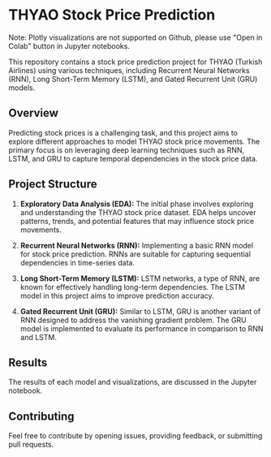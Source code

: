 # THYAO Stock Price Prediction

Note: Plotly visualizations are not supported on Github, please use "Open in Colab" button in Jupyter notebooks.

This repository contains a stock price prediction project for THYAO (Turkish Airlines) using various techniques, including Recurrent Neural Networks (RNN), Long Short-Term Memory (LSTM), and Gated Recurrent Unit (GRU) models.

## Overview

Predicting stock prices is a challenging task, and this project aims to explore different approaches to model THYAO stock price movements. The primary focus is on leveraging deep learning techniques such as RNN, LSTM, and GRU to capture temporal dependencies in the stock price data.

## Project Structure

1. **Exploratory Data Analysis (EDA):** The initial phase involves exploring and understanding the THYAO stock price dataset. EDA helps uncover patterns, trends, and potential features that may influence stock price movements.

2. **Recurrent Neural Networks (RNN):** Implementing a basic RNN model for stock price prediction. RNNs are suitable for capturing sequential dependencies in time-series data.

3. **Long Short-Term Memory (LSTM):** LSTM networks, a type of RNN, are known for effectively handling long-term dependencies. The LSTM model in this project aims to improve prediction accuracy.

4. **Gated Recurrent Unit (GRU):** Similar to LSTM, GRU is another variant of RNN designed to address the vanishing gradient problem. The GRU model is implemented to evaluate its performance in comparison to RNN and LSTM.

## Results
The results of each model and visualizations, are discussed in the Jupyter notebook.

## Contributing
Feel free to contribute by opening issues, providing feedback, or submitting pull requests.
